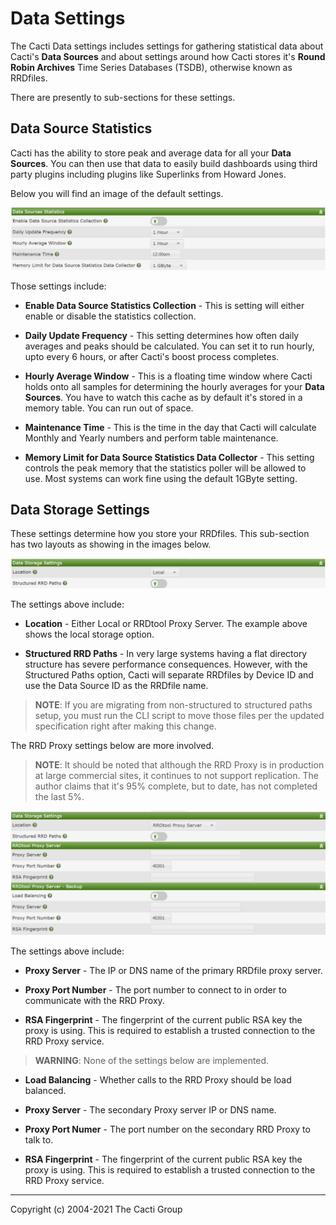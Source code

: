 # Data Settings

The Cacti Data settings includes settings for gathering statistical data
about Cacti's **Data Sources** and about settings around how Cacti
stores it's **Round Robin Archives** Time Series Databases (TSDB),
otherwise known as RRDfiles.

There are presently to sub-sections for these settings.

## Data Source Statistics

Cacti has the ability to store peak and average data for all your
**Data Sources**.  You can then use that data to easily build
dashboards using third party plugins including plugins like
Superlinks from Howard Jones.

Below you will find an image of the default settings.

![Data Source Statistics](images/settings-data-source-statistics.png)

Those settings include:

- **Enable Data Source Statistics Collection** - This is setting
  will either enable or disable the statistics collection.

- **Daily Update Frequency** - This setting determines how often
  daily averages and peaks should be calculated.  You can set
  it to run hourly, upto every 6 hours, or after Cacti's boost
  process completes.

- **Hourly Average Window** - This is a floating time window where
  Cacti holds onto all samples for determining the hourly averages
  for your **Data Sources**.  You have to watch this cache as by
  default it's stored in a memory table.  You can run out of space.

- **Maintenance Time** - This is the time in the day that Cacti
  will calculate Monthly and Yearly numbers and perform table
  maintenance.

- **Memory Limit for Data Source Statistics Data Collector** - This
  setting controls the peak memory that the statistics poller
  will be allowed to use.  Most systems can work fine using the
  default 1GByte setting.

## Data Storage Settings

These settings determine how you store your RRDfiles.  This
sub-section has two layouts as showing in the images below.

![Data Storage Local](images/settings-data-local.png)

The settings above include:

- **Location** - Either Local or RRDtool Proxy Server.  The example
  above shows the local storage option.

- **Structured RRD Paths** - In very large systems having a flat
  directory structure has severe performance consequences.  However,
  with the Structured Paths option, Cacti will separate RRDfiles by
  Device ID and use the Data Source ID as the RRDfile name.

> **NOTE**: If you are migrating from non-structured to structured
> paths setup, you must run the CLI script to move those files
> per the updated specification right after making this change.

The RRD Proxy settings below are more involved.

> **NOTE**: It should be noted that although the RRD Proxy is
> in production at large commercial sites, it continues to not
> support replication.  The author claims that it's 95%
> complete, but to date, has not completed the last 5%.

![Data Storage Proxy](images/settings-data-proxy.png)

The settings above include:

- **Proxy Server** - The IP or DNS name of the primary RRDfile proxy
  server.

- **Proxy Port Number** - The port number to connect to in order to
  communicate with the RRD Proxy.

- **RSA Fingerprint** - The fingerprint of the current public RSA
  key the proxy is using.  This is required to establish a trusted
  connection to the RRD Proxy service.

> **WARNING**: None of the settings below are implemented.

- **Load Balancing** - Whether calls to the RRD Proxy should be
  load balanced.

- **Proxy Server** - The secondary Proxy server IP or DNS name.

- **Proxy Port Numer** - The port number on the secondary RRD Proxy
  to talk to.

- **RSA Fingerprint** - The fingerprint of the current public RSA
  key the proxy is using.  This is required to establish a trusted
  connection to the RRD Proxy service.

---
Copyright (c) 2004-2021 The Cacti Group
